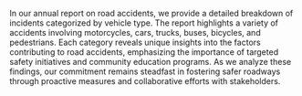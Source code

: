 In our annual report on road accidents, we provide a detailed breakdown of incidents categorized by vehicle type. The report highlights a variety of accidents involving motorcycles, cars, trucks, buses, bicycles, and pedestrians. Each category reveals unique insights into the factors contributing to road accidents, emphasizing the importance of targeted safety initiatives and community education programs. As we analyze these findings, our commitment remains steadfast in fostering safer roadways through proactive measures and collaborative efforts with stakeholders.
